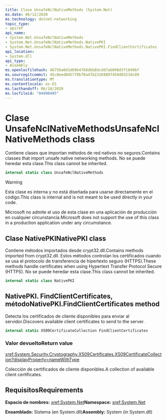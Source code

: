 ```yaml
---
title: Clase UnsafeNclNativeMethods (System.Net)
ms.date: 06/12/2020
ms.technology: dotnet-networking
topic_type:
- apiref
api_name:
- System.Net.UnsafeNclNativeMethods
- System.Net.UnsafeNclNativeMethods.NativePKI
- System.Net.UnsafeNclNativeMethods.NativePKI.FindClientCertificates
api_location:
- System.dll
api_type:
- Assembly
ms.openlocfilehash: 46756a0d1d69b4768dbb8dcdd7ab098d3f1849bf
ms.sourcegitcommit: 45c8eed045779b70a47b23169897459d0323dc89
ms.translationtype: MT
ms.contentlocale: es-ES
ms.lasthandoff: 06/18/2020
ms.locfileid: "84990495"
---
```

# <a name="unsafenclnativemethods-class"></a><span data-ttu-id="27cd7-102">Clase UnsafeNclNativeMethods</span><span class="sxs-lookup"><span data-stu-id="27cd7-102">UnsafeNclNativeMethods class</span></span>

<span data-ttu-id="27cd7-103">Contiene clases que importan métodos de red nativos no seguros.</span><span class="sxs-lookup"><span data-stu-id="27cd7-103">Contains classes that import unsafe native networking methods.</span></span> <span data-ttu-id="27cd7-104">No se puede heredar esta clase.</span><span class="sxs-lookup"><span data-stu-id="27cd7-104">This class cannot be inherited.</span></span>

```csharp
internal static class UnsafeNclNativeMethods
```

> [!WARNING]
> <span data-ttu-id="27cd7-105">Esta clase es interna y no está diseñada para usarse directamente en el código.</span><span class="sxs-lookup"><span data-stu-id="27cd7-105">This class is internal and is not meant to be used directly in your code.</span></span>
>
> <span data-ttu-id="27cd7-106">Microsoft no admite el uso de esta clase en una aplicación de producción en cualquier circunstancia.</span><span class="sxs-lookup"><span data-stu-id="27cd7-106">Microsoft does not support the use of this class in a production application under any circumstance.</span></span>

## <a name="nativepki-class"></a><span data-ttu-id="27cd7-107">Clase NativePKI</span><span class="sxs-lookup"><span data-stu-id="27cd7-107">NativePKI class</span></span>

<span data-ttu-id="27cd7-108">Contiene métodos importados desde crypt32.dll.</span><span class="sxs-lookup"><span data-stu-id="27cd7-108">Contains methods imported from crypt32.dll.</span></span> <span data-ttu-id="27cd7-109">Estos métodos controlan los certificados cuando se usa el protocolo de transferencia de hipertexto seguro (HTTPS).</span><span class="sxs-lookup"><span data-stu-id="27cd7-109">These methods handle certificates when using Hypertext Transfer Protocol Secure (HTTPS).</span></span> <span data-ttu-id="27cd7-110">No se puede heredar esta clase.</span><span class="sxs-lookup"><span data-stu-id="27cd7-110">This class cannot be inherited.</span></span>

```csharp
internal static class NativePKI
```

## <a name="nativepkifindclientcertificates-method"></a><span data-ttu-id="27cd7-111">NativePKI. FindClientCertificates, método</span><span class="sxs-lookup"><span data-stu-id="27cd7-111">NativePKI.FindClientCertificates method</span></span>

<span data-ttu-id="27cd7-112">Detecta los certificados de cliente disponibles para enviar al servidor.</span><span class="sxs-lookup"><span data-stu-id="27cd7-112">Discovers available client certificates to send to the server.</span></span>

```csharp
internal static X509CertificateCollection FindClientCertificates
```

### <a name="return-value"></a><span data-ttu-id="27cd7-113">Valor devuelto</span><span class="sxs-lookup"><span data-stu-id="27cd7-113">Return value</span></span>

<xref:System.Security.Cryptography.X509Certificates.X509CertificateCollection?displayProperty=nameWithType>

<span data-ttu-id="27cd7-114">Colección de certificados de cliente disponibles.</span><span class="sxs-lookup"><span data-stu-id="27cd7-114">A collection of available client certificates.</span></span>

## <a name="requirements"></a><span data-ttu-id="27cd7-115">Requisitos</span><span class="sxs-lookup"><span data-stu-id="27cd7-115">Requirements</span></span>

<span data-ttu-id="27cd7-116">**Espacio de nombres:** <xref:System.Net></span><span class="sxs-lookup"><span data-stu-id="27cd7-116">**Namespace:** <xref:System.Net></span></span>

<span data-ttu-id="27cd7-117">**Ensamblado:** Sistema (en System.dll)</span><span class="sxs-lookup"><span data-stu-id="27cd7-117">**Assembly:** System (in System.dll)</span></span>

